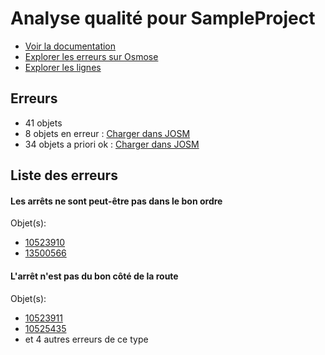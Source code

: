 # Analyse qualité pour SampleProject
- [Voir la documentation](https://wiki.openstreetmap.org/wiki/India/Transport/Kochi)
- [Explorer les erreurs sur Osmose](http://osmose.openstreetmap.fr/en/issues/open?country=india_kerala&item=9014,1260,2140,8040)
- [Explorer les lignes](https://jungle-bus.github.io/unroll/?project=Kochi)


## Erreurs
- 41 objets
- 8 objets en erreur : [Charger dans JOSM](http://localhost:8111/load_object?relation_members=true&objects=r10523910,r10523911,r10525435,r10592287,r13500566,r13500672,r13500672,r13510566)
- 34 objets a priori ok : [Charger dans JOSM](http://localhost:8111/load_object?relation_members=true&objects=r10831465,r10831516,r10831518,r12759113,r13478965,r13489073,r13497147,r13498566,r13498742,r13498857,r13500567,r13500673,r13500936,r13510567,r10403637,r10519399,r10524210,r10524211,r10525436,r10592288,r13478964,r13479120,r13489072,r13489398,r13497146,r13497384,r13498564,r13498565,r13498740,r13498741,r13498855,r13498856,r13500934,r13500935)

## Liste des erreurs

#### Les arrêts ne sont peut-être pas dans le bon ordre



Objet(s):

- [10523910](http://localhost:8111/load_object?relation_members=true&objects=r10523910)
- [13500566](http://localhost:8111/load_object?relation_members=true&objects=r13500566)

    

#### L'arrêt n'est pas du bon côté de la route



Objet(s):

- [10523911](http://localhost:8111/load_object?relation_members=true&objects=r10523911)
- [10525435](http://localhost:8111/load_object?relation_members=true&objects=r10525435)
- et 4 autres erreurs de ce type

    
